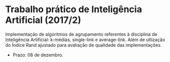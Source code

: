 # Trabalho prático de Inteligência Artificial (2017/2)
Implementação de algoritmos de agrupamento referentes à disciplina de Inteligência Artificial: k-médias, single-link e average-link. Além de utlização do Índice Rand ajustado para avaliação de qualidade das implementações.

- Prazo: 08 de dezembro.
